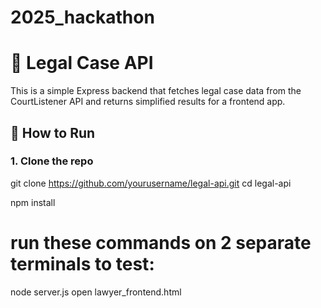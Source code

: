 # 2025_hackathon
# 🧠 Legal Case API

This is a simple Express backend that fetches legal case data from the CourtListener API and returns simplified results for a frontend app.

## 🚀 How to Run

### 1. Clone the repo
git clone https://github.com/yourusername/legal-api.git
cd legal-api

npm install

# run these commands on 2 separate terminals to test:
node server.js
open lawyer_frontend.html
